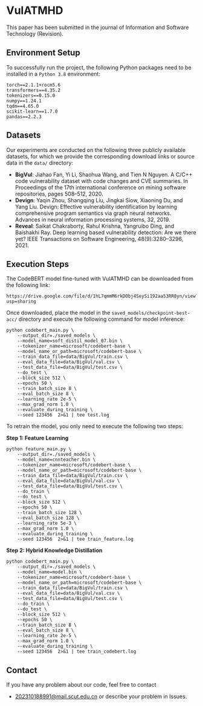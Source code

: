 # VulATMHD
This paper has been submitted in the journal of Information and Software Technology (Revision).

## Environment Setup
To successfully run the project, the following Python packages need to be installed in a `Python 3.8` environment:
```
torch==2.1.1+rocm5.6
transformers==4.35.2
tokenizers==0.15.0
numpy==1.24.1
tqdm==4.65.0
scikit-learn==1.7.0
pandas==2.2.3
```

## Datasets

Our experiments are conducted on the following three publicly available datasets, for which we provide the corresponding download links or source data in the `data/` directory:

-   **BigVul**: Jiahao Fan, Yi Li, Shaohua Wang, and Tien N Nguyen. A C/C++ code vulnerability dataset with code changes and CVE summaries. In Proceedings of the 17th international conference on mining software repositories, pages 508–512, 2020.
-   **Devign**: Yaqin Zhou, Shangqing Liu, Jingkai Siow, Xiaoning Du, and Yang Liu. Devign: Effective vulnerability identification by learning comprehensive program semantics via graph neural networks. Advances in neural information processing systems, 32, 2019.
-   **Reveal**: Saikat Chakraborty, Rahul Krishna, Yangruibo Ding, and Baishakhi Ray. Deep learning based vulnerability detection: Are we there yet? IEEE Transactions on Software Engineering, 48(9):3280–3296, 2021.

## Execution Steps

The CodeBERT model fine-tuned with VulATMHD can be downloaded from the following link:
```
https://drive.google.com/file/d/1hL7qmmM6rkDObj4SeySi192aa53RR8yn/view?usp=sharing
```
Once downloaded, place the model in the `saved_models/checkpoint-best-acc/` directory and execute the following command for model inference:
```
python codebert_main.py \
    --output_dir=./saved_models \
    --model_name=soft_distil_model_07.bin \
    --tokenizer_name=microsoft/codebert-base \
    --model_name_or_path=microsoft/codebert-base \
    --train_data_file=data/BigVul/train.csv \
    --eval_data_file=data/BigVul/val.csv \
    --test_data_file=data/BigVul/test.csv \
    --do_test \
    --block_size 512 \
    --epochs 50 \
    --train_batch_size 8 \
    --eval_batch_size 8 \
    --learning_rate 2e-5 \
    --max_grad_norm 1.0 \
    --evaluate_during_training \
    --seed 123456  2>&1 | tee test.log
```
To retrain the model, you only need to execute the following two steps:

**Step 1: Feature Learning**

    python feature_main.py \
        --output_dir=./saved_models \
        --model_name=cnnteacher.bin \
        --tokenizer_name=microsoft/codebert-base \
        --model_name_or_path=microsoft/codebert-base \
        --train_data_file=data/BigVul/train.csv \
        --eval_data_file=data/BigVul/val.csv \
        --test_data_file=data/BigVul/test.csv \
        --do_train \
        --do_test \
        --block_size 512 \
        --epochs 50 \
        --train_batch_size 128 \
        --eval_batch_size 128 \
        --learning_rate 5e-3 \
        --max_grad_norm 1.0 \
        --evaluate_during_training \
        --seed 123456  2>&1 | tee train_feature.log

**Step 2: Hybrid Knowledge Distillation**

    python codebert_main.py \
        --output_dir=./saved_models \
        --model_name=model.bin \
        --tokenizer_name=microsoft/codebert-base \
        --model_name_or_path=microsoft/codebert-base \
        --train_data_file=data/BigVul/train.csv \
        --eval_data_file=data/BigVul/val.csv \
        --test_data_file=data/BigVul/test.csv \
        --do_train \
        --do_test \
        --block_size 512 \
        --epochs 50 \
        --train_batch_size 8 \
        --eval_batch_size 8 \
        --learning_rate 2e-5 \
        --max_grad_norm 1.0 \
        --evaluate_during_training \
        --seed 123456  2>&1 | tee train_codebert.log
        
## Contact
If you have any problem about our code, feel free to contact

* 202310188991@mail.scut.edu.cn or describe your problem in Issues.
